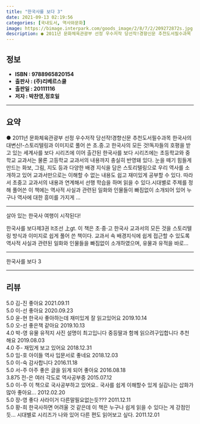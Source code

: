 ```yaml
---
title: "한국사를 보다 3"
date: 2021-09-13 02:19:56
categories: [국내도서, 역사와문화]
image: https://bimage.interpark.com/goods_image/2/8/7/2/209272872s.jpg
description: ● 2011년 문화체육관광부 선정 우수저작 당선작!경향신문 추천도서필수과목 한국사의 대변신!-스토리텔링과 이미지로 풀어 쓴 초.중.고 한국사의 모든 것!독자들의 호평을 받고 있는 세계사를 보다 시리즈에 이어 출간된 한국사를 보다 시리즈에는 초등학교와 중학교 교과서는 물론 고등학교 교과
---
```


## **정보**

- **ISBN : 9788965820154**
- **출판사 : (주)리베르스쿨**
- **출판일 : 20111116**
- **저자 : 박찬영,정호일**

------



## **요약**

●  2011년 문화체육관광부 선정 우수저작 당선작!경향신문 추천도서필수과목 한국사의 대변신!-스토리텔링과 이미지로 풀어 쓴 초.중.고 한국사의 모든 것!독자들의 호평을 받고 있는 세계사를 보다 시리즈에 이어 출간된 한국사를 보다 시리즈에는 초등학교와 중학교 교과서는 물론 고등학교 교과서의 내용까지 충실히 반영돼 있다. 눈을 떼기 힘들게 만드는 화보, 그림, 지도 등과 다양한 배경 지식을 담은 스토리텔링으로 우리 역사를 소개하고 있어 교과서만으로는 이해할 수 없는 내용도 쉽고 재미있게 공부할 수 있다. 따라서 초중고 교과서의 내용과 연계해서 선행 학습을 하며 읽을 수 있다.시대별로 주제를 정해 풀어쓴 이 책에는 역사적 사실과 관련된 일화와 인물들이 빠짐없이 소개되어 있어 누구나 역사에 대한 흥미를 가지게 ...

------

살아 있는 한국사 여행이 시작된다!

한국사를 보다제3권 lt조선 上gt. 이 책은 초·중·고 한국사 교과서의 모든 것을 스토리텔링 방식과 이미지로 쉽게 풀어 쓴 책이다. 교과서 속 배경지식에 쉽게 접근할 수 있도록 역사적 사실과 관련된 일화와 인물들을 빠짐없이 소개하였으며, 유물과 유적을 바로... 

------


한국사를 보다 3 

------


## **리뷰** 

5.0 김-진 좋아요 2021.09.11 <br/>5.0 이-선 좋아요 2020.09.23 <br/>5.0 윤-현 한국사 좋아하는데 재미있게 잘 읽고있어요 2019.10.14 <br/>5.0 오-선 좋은책 같아요 2019.10.13 <br/>4.0 박-영 유물 유적지 사진 설명이 최고입니다 중등딸과 함께  읽으려구입합니다  추천해요   2019.08.03 <br/>4.0 주- 재밌게 보고 있어요 2018.12.31 <br/>5.0 임-호 아이들 역사 입문서로 좋네요  2018.12.03 <br/>5.0 이-숙 감사합니다 2016.11.18 <br/>5.0 서-주 아주 좋은 글을 읽게 되어 좋아요  2016.08.18 <br/>3.875 전-은 여러 각도로 역사공부중 2015.07.12 <br/>5.0 이-주 이 책으로 국사공부하고 있어요.. 국사를 쉽게  이해할수 있게 실감나는 삽화가 많아 좋아요... 2012.02.20 <br/>5.0 장-영 좋다 사라이거 다른말필요없는듯??? 2011.12.11 <br/>5.0 황-희 한국사하면 어려울 것 같은데 이 책은 누구나 쉽게 읽을 수 있다는 게 강점인 듯... 시대별로 시리즈가 나와 있어 다른 편도 읽어보고 싶다. 2011.12.01 <br/>